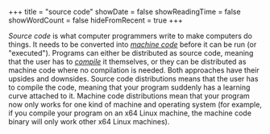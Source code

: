 +++
title = "source code"
showDate = false
showReadingTime = false
showWordCount = false
hideFromRecent = true
+++

_Source code_ is what computer programmers write to make computers do things. It needs to be converted into [_machine code_](/arch-install-guide/glossary/machine-code) before it can be run (or "executed").
Programs can either be distributed as source code, meaning that the user has to [_compile_](/arch-install-guide/glossary/compilation) it themselves, or they can be distributed as machine code where no compilation is needed. Both approaches have their upsides and downsides. Source code distributions means that the user has to compile the code, meaning that your program suddenly has a learning curve attached to it. Machine code distributions mean that your program now only works for one kind of machine and operating system (for example, if you compile your program on an x64 Linux machine, the machine code binary will only work other x64 Linux machines). 